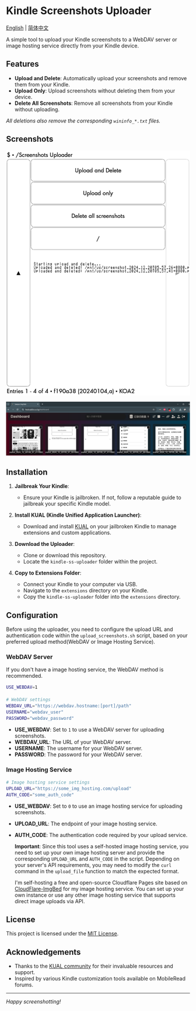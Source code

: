 # Kindle Screenshots Uploader

[English](readme.md) | [简体中文](readme_zh.md)

A simple tool to upload your Kindle screenshots to a WebDAV server or image hosting service directly from your Kindle device.

## Features

- **Upload and Delete**: Automatically upload your screenshots and remove them from your Kindle.
- **Upload Only**: Upload screenshots without deleting them from your device.
- **Delete All Screenshots**: Remove all screenshots from your Kindle without uploading.

_All deletions also remove the corresponding `wininfo_*.txt` files._

## Screenshots

![screenshot_2024_12_20T05_57_55+0800](readme.assets/screenshot_2024_12_20T05_57_55+0800.png)

![image-20241220060756970](readme.assets/image-20241220060756970.png)

## Installation

1. **Jailbreak Your Kindle**:
   - Ensure your Kindle is jailbroken. If not, follow a reputable guide to jailbreak your specific Kindle model.
   
2. **Install KUAL (Kindle Unified Application Launcher)**:
   - Download and install [KUAL](https://wiki.mobileread.com/wiki/KUAL) on your jailbroken Kindle to manage extensions and custom applications.

3. **Download the Uploader**:
   - Clone or download this repository.
   - Locate the `kindle-ss-uploader` folder within the project.

4. **Copy to Extensions Folder**:
   - Connect your Kindle to your computer via USB.
   - Navigate to the `extensions` directory on your Kindle.
   - Copy the `kindle-ss-uploader` folder into the `extensions` directory.

## Configuration

Before using the uploader, you need to configure the upload URL and authentication code within the `upload_screenshots.sh` script, based on your preferred upload method(WebDAV or Image Hosting Service).

### WebDAV Server

If you don't have a image hosting service, the WebDAV method is recommended.

```sh
USE_WEBDAV=1

# WebDAV settings
WEBDAV_URL="https://webdav.hostname:[port]/path"
USERNAME="webdav_user"
PASSWORD="webdav_password"
```

- **USE_WEBDAV**: Set to `1` to use a WebDAV server for uploading screenshots.
- **WEBDAV_URL**: The URL of your WebDAV server.
- **USERNAME**: The username for your WebDAV server.
- **PASSWORD**: The password for your WebDAV server.

### Image Hosting Service

```sh
# Image hosting service settings
UPLOAD_URL="https://some_img_hosting.com/upload"
AUTH_CODE="some_auth_code"
```

- **USE_WEBDAV**: Set to `0` to use an image hosting service for uploading screenshots.
- **UPLOAD_URL**: The endpoint of your image hosting service.
- **AUTH_CODE**: The authentication code required by your upload service.

    **Important**: Since this tool uses a self-hosted image hosting service, you need to set up your own image hosting server and provide the corresponding `UPLOAD_URL` and `AUTH_CODE` in the script. Depending on your server's API requirements, you may need to modify the `curl` command in the `upload_file` function to match the expected format.

    I'm self-hosting a free and open-source Cloudflare Pages site based on [CloudFlare-ImgBed](https://github.com/MarSeventh/CloudFlare-ImgBed) for my image hosting service. You can set up your own instance or use any other image hosting service that supports direct image uploads via API.

## License

This project is licensed under the [MIT License](LICENSE).

## Acknowledgements

- Thanks to the [KUAL community](https://wiki.mobileread.com/wiki/KUAL) for their invaluable resources and support.
- Inspired by various Kindle customization tools available on MobileRead forums.

---

*Happy screenshotting!*
